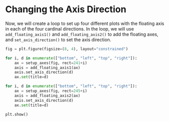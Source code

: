 # Changing the Axis Direction

Now, we will create a loop to set up four different plots with the floating axis in each of the four cardinal directions. In the loop, we will use `add_floating_axis1()` and `add_floating_axis2()` to add the floating axes, and `set_axis_direction()` to set the axis direction.

```python
fig = plt.figure(figsize=(8, 4), layout="constrained")

for i, d in enumerate(["bottom", "left", "top", "right"]):
    ax = setup_axes(fig, rect=241+i)
    axis = add_floating_axis1(ax)
    axis.set_axis_direction(d)
    ax.set(title=d)

for i, d in enumerate(["bottom", "left", "top", "right"]):
    ax = setup_axes(fig, rect=245+i)
    axis = add_floating_axis2(ax)
    axis.set_axis_direction(d)
    ax.set(title=d)

plt.show()
```
